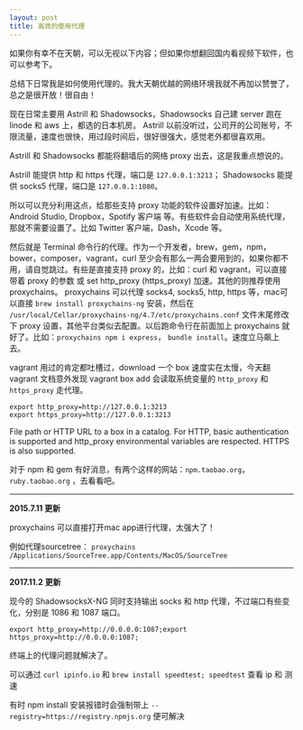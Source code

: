 ```yaml
---
layout: post
title: 高效的使用代理
---
```


如果你有幸不在天朝，可以无视以下内容；但如果你想翻回国内看视频下软件，也可以参考下。

总结下日常我是如何使用代理的。我大天朝优越的网络环境我就不再加以赞誉了，总之是很开放！很自由！

现在日常主要用 Astrill 和 Shadowsocks，Shadowsocks 自己建 server 跑在 linode 和 aws 上，都选的日本机房。 Astrill 以前没听过，公司开的公司账号，不限流量，速度也很快，用过段时间后，很好很强大，感觉老外都很喜欢用。

Astrill 和 Shadowsocks 都能将翻墙后的网络 proxy 出去，这是我重点想说的。

Astrill 能提供 http 和 https 代理，端口是 `127.0.0.1:3213`； Shadowsocks 能提供 socks5 代理，端口是 `127.0.0.1:1080`。

所以可以充分利用这点，给那些支持 proxy 功能的软件设置好加速。比如：Android Studio,  Dropbox，Spotify 客户端 等。有些软件会自动使用系统代理，那就不需要设置了。比如 Twitter 客户端，Dash，Xcode 等。

然后就是 Terminal 命令行的代理。作为一个开发者，brew，gem，npm，bower，composer，vagrant，curl 至少会有那么一两会要用到的，如果你都不用，请自觉跳过。有些是直接支持 proxy 的，比如：curl 和 vagrant，可以直接带着 proxy 的参数 或 set http_proxy (https_proxy) 加速。其他的则推荐使用 proxychains。 proxychains 可以代理 socks4, socks5, http, https 等，mac可以直接 `brew install proxychains-ng` 安装，然后在 `/usr/local/Cellar/proxychains-ng/4.7/etc/proxychains.conf` 文件末尾修改下 proxy 设置，其他平台类似去配置。以后跑命令行在前面加上 proxychains 就好了。比如：`proxychains npm i express`， `bundle install`。速度立马飙上去。

vagrant 用过的肯定都吐槽过，download 一个 box 速度实在太慢，今天翻 vagrant 文档意外发现 vagrant box add 会读取系统变量的 `http_proxy` 和 `https_proxy` 走代理。

    export http_proxy=http://127.0.0.1:3213
    export https_proxy=http://127.0.0.1:3213

>
File path or HTTP URL to a box in a catalog. For HTTP, basic authentication is supported and http_proxy environmental variables are respected. HTTPS is also supported.

对于 npm 和 gem 有好消息，有两个这样的网站：`npm.taobao.org`， `ruby.taobao.org` ，去看看吧。

---

**2015.7.11 更新**

proxychains 可以直接打开mac app进行代理，太强大了！

例如代理sourcetree：
`proxychains /Applications/SourceTree.app/Contents/MacOS/SourceTree`


---

**2017.11.2 更新**

现今的 ShadowsocksX-NG 同时支持输出 socks 和 http 代理，不过端口有些变化，分别是 1086 和 1087 端口。

    export http_proxy=http://0.0.0.0:1087;export https_proxy=http://0.0.0.0:1087;

终端上的代理问题就解决了。

可以通过 `curl ipinfo.io` 和 `brew install speedtest; speedtest` 查看 ip 和 测速

有时 npm install 安装报错时会强制带上 `--registry=https://registry.npmjs.org` 便可解决